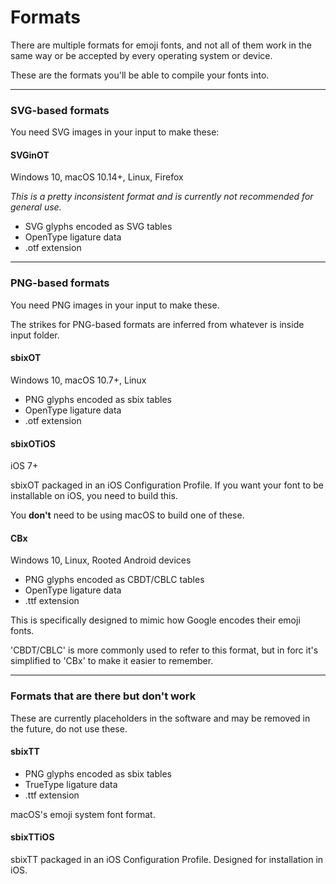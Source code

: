 # Formats

There are multiple formats for emoji fonts, and not all of them work in the same way or be accepted by every operating system or device.

These are the formats you'll be able to compile your fonts into.

---

### SVG-based formats

You need SVG images in your input to make these:

#### SVGinOT

Windows 10, macOS 10.14+, Linux, Firefox

*This is a pretty inconsistent format and is currently not recommended for general use.*

- SVG glyphs encoded as SVG tables
- OpenType ligature data
- .otf extension

---

### PNG-based formats

You need PNG images in your input to make these.

The strikes for PNG-based formats are inferred from whatever is inside input folder.


#### sbixOT

Windows 10, macOS 10.7+, Linux

- PNG glyphs encoded as sbix tables
- OpenType ligature data
- .otf extension


#### sbixOTiOS

iOS 7+

sbixOT packaged in an iOS Configuration Profile. If you want your font to be installable on iOS, you need to build this.

You **don't** need to be using macOS to build one of these.


#### CBx

Windows 10, Linux, Rooted Android devices

- PNG glyphs encoded as CBDT/CBLC tables
- OpenType ligature data
- .ttf extension

This is specifically designed to mimic how Google encodes their emoji fonts.

'CBDT/CBLC' is more commonly used to refer to this format, but in forc it's simplified to 'CBx' to make it easier to remember.

---

### Formats that are there but don't work

These are currently placeholders in the software and may be removed in the future, do not use these.

#### sbixTT

- PNG glyphs encoded as sbix tables
- TrueType ligature data
- .ttf extension

macOS's emoji system font format.

#### sbixTTiOS

sbixTT packaged in an iOS Configuration Profile. Designed for installation in iOS.
